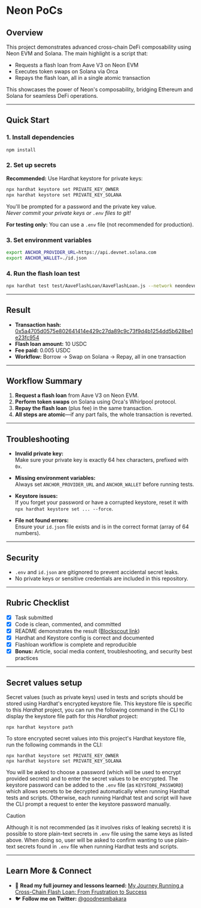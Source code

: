 # Neon PoCs

## Overview

This project demonstrates advanced cross-chain DeFi composability using Neon EVM and Solana. The main highlight is a script that:
- Requests a flash loan from Aave V3 on Neon EVM
- Executes token swaps on Solana via Orca
- Repays the flash loan, all in a single atomic transaction

This showcases the power of Neon's composability, bridging Ethereum and Solana for seamless DeFi operations.

---

## Quick Start

### 1. Install dependencies

```bash
npm install
```

### 2. Set up secrets

**Recommended:** Use Hardhat keystore for private keys:
```bash
npx hardhat keystore set PRIVATE_KEY_OWNER
npx hardhat keystore set PRIVATE_KEY_SOLANA
```
You'll be prompted for a password and the private key value.  
*Never commit your private keys or `.env` files to git!*

**For testing only:** You can use a `.env` file (not recommended for production).

### 3. Set environment variables

```bash
export ANCHOR_PROVIDER_URL=https://api.devnet.solana.com
export ANCHOR_WALLET=./id.json
```

### 4. Run the flash loan test

```bash
npx hardhat test test/AaveFlashLoan/AaveFlashLoan.js --network neondevnet
```

---

## Result

- **Transaction hash:** [0x5a4705d0575e802641414e429c27da89c9c73f9d4b1254dd5b628be1e23fc954](https://neon-devnet.blockscout.com/tx/0x5a4705d0575e802641414e429c27da89c9c73f9d4b1254dd5b628be1e23fc954)
- **Flash loan amount:** 10 USDC
- **Fee paid:** 0.005 USDC
- **Workflow:** Borrow → Swap on Solana → Repay, all in one transaction

---

## Workflow Summary

1. **Request a flash loan** from Aave V3 on Neon EVM.
2. **Perform token swaps** on Solana using Orca's Whirlpool protocol.
3. **Repay the flash loan** (plus fee) in the same transaction.
4. **All steps are atomic**—if any part fails, the whole transaction is reverted.

---

## Troubleshooting

- **Invalid private key:**  
  Make sure your private key is exactly 64 hex characters, prefixed with `0x`.

- **Missing environment variables:**  
  Always set `ANCHOR_PROVIDER_URL` and `ANCHOR_WALLET` before running tests.

- **Keystore issues:**  
  If you forget your password or have a corrupted keystore, reset it with  
  `npx hardhat keystore set ... --force`.

- **File not found errors:**  
  Ensure your `id.json` file exists and is in the correct format (array of 64 numbers).

---

## Security

- `.env` and `id.json` are gitignored to prevent accidental secret leaks.
- No private keys or sensitive credentials are included in this repository.

---

## Rubric Checklist

- [x] Task submitted
- [x] Code is clean, commented, and committed
- [x] README demonstrates the result ([Blockscout link](https://neon-devnet.blockscout.com/tx/0x5a4705d0575e802641414e429c27da89c9c73f9d4b1254dd5b628be1e23fc954))
- [x] Hardhat and Keystore config is correct and documented
- [x] Flashloan workflow is complete and reproducible
- [x] **Bonus:** Article, social media content, troubleshooting, and security best practices

---

## Secret values setup

Secret values (such as private keys) used in tests and scripts should be stored using Hardhat's encrypted keystore file.
This keystore file is specific to this _Hardhat_ project, you can run the following command in the CLI to display the
keystore file path for this _Hardhat_ project:

```shell
npx hardhat keystore path
```

To store encrypted secret values into this project's Hardhat keystore file, run the following commands in the CLI:

```shell
npx hardhat keystore set PRIVATE_KEY_OWNER
npx hardhat keystore set PRIVATE_KEY_SOLANA
```

You will be asked to choose a password (which will be used to encrypt provided secrets) and to enter the secret values
to be encrypted. The keystore password can be added to the `.env` file (as `KEYSTORE_PASSWORD`)  which allows secrets
to be decrypted automatically when running Hardhat tests and scripts. Otherwise, each running Hardhat test and script
will have the CLI prompt a request to enter the keystore password manually.

> [!CAUTION]
> Although it is not recommended (as it involves risks of leaking secrets) it is possible to store plain-text secrets in
`.env` file using the same keys as listed above. When doing so, user will be asked to confirm wanting to use plain-text
secrets found in `.env` file when running Hardhat tests and scripts.

---

## Learn More & Connect

- 📖 **Read my full journey and lessons learned:** [My Journey Running a Cross-Chain Flash Loan: From Frustration to Success](https://goodnessmbakara.hashnode.dev/my-journey-running-a-cross-chain-flash-loan-from-frustration-to-success)
- 🐦 **Follow me on Twitter:** [@goodnesmbakara](https://x.com/goodnesmbakara)